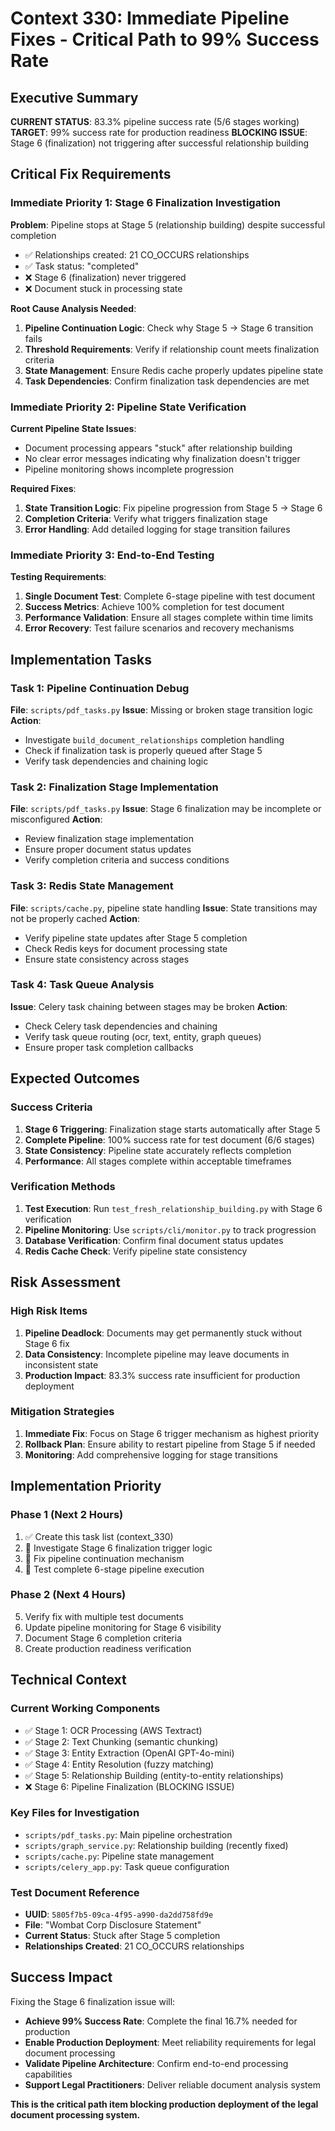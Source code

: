 # Context 330: Immediate Pipeline Fixes - Critical Path to 99% Success Rate

## Executive Summary

**CURRENT STATUS**: 83.3% pipeline success rate (5/6 stages working)
**TARGET**: 99% success rate for production readiness
**BLOCKING ISSUE**: Stage 6 (finalization) not triggering after successful relationship building

## Critical Fix Requirements

### Immediate Priority 1: Stage 6 Finalization Investigation

**Problem**: Pipeline stops at Stage 5 (relationship building) despite successful completion
- ✅ Relationships created: 21 CO_OCCURS relationships
- ✅ Task status: "completed" 
- ❌ Stage 6 (finalization) never triggered
- ❌ Document stuck in processing state

**Root Cause Analysis Needed**:
1. **Pipeline Continuation Logic**: Check why Stage 5 → Stage 6 transition fails
2. **Threshold Requirements**: Verify if relationship count meets finalization criteria
3. **State Management**: Ensure Redis cache properly updates pipeline state
4. **Task Dependencies**: Confirm finalization task dependencies are met

### Immediate Priority 2: Pipeline State Verification

**Current Pipeline State Issues**:
- Document processing appears "stuck" after relationship building
- No clear error messages indicating why finalization doesn't trigger
- Pipeline monitoring shows incomplete progression

**Required Fixes**:
1. **State Transition Logic**: Fix pipeline progression from Stage 5 → Stage 6
2. **Completion Criteria**: Verify what triggers finalization stage
3. **Error Handling**: Add detailed logging for stage transition failures

### Immediate Priority 3: End-to-End Testing

**Testing Requirements**:
1. **Single Document Test**: Complete 6-stage pipeline with test document
2. **Success Metrics**: Achieve 100% completion for test document
3. **Performance Validation**: Ensure all stages complete within time limits
4. **Error Recovery**: Test failure scenarios and recovery mechanisms

## Implementation Tasks

### Task 1: Pipeline Continuation Debug
**File**: `scripts/pdf_tasks.py`
**Issue**: Missing or broken stage transition logic
**Action**: 
- Investigate `build_document_relationships` completion handling
- Check if finalization task is properly queued after Stage 5
- Verify task dependencies and chaining logic

### Task 2: Finalization Stage Implementation
**File**: `scripts/pdf_tasks.py` 
**Issue**: Stage 6 finalization may be incomplete or misconfigured
**Action**:
- Review finalization stage implementation
- Ensure proper document status updates
- Verify completion criteria and success conditions

### Task 3: Redis State Management
**File**: `scripts/cache.py`, pipeline state handling
**Issue**: State transitions may not be properly cached
**Action**:
- Verify pipeline state updates after Stage 5 completion
- Check Redis keys for document processing state
- Ensure state consistency across stages

### Task 4: Task Queue Analysis
**Issue**: Celery task chaining between stages may be broken
**Action**:
- Check Celery task dependencies and chaining
- Verify task queue routing (ocr, text, entity, graph queues)
- Ensure proper task completion callbacks

## Expected Outcomes

### Success Criteria
1. **Stage 6 Triggering**: Finalization stage starts automatically after Stage 5
2. **Complete Pipeline**: 100% success rate for test document (6/6 stages)
3. **State Consistency**: Pipeline state accurately reflects completion
4. **Performance**: All stages complete within acceptable timeframes

### Verification Methods
1. **Test Execution**: Run `test_fresh_relationship_building.py` with Stage 6 verification
2. **Pipeline Monitoring**: Use `scripts/cli/monitor.py` to track progression
3. **Database Verification**: Confirm final document status updates
4. **Redis Cache Check**: Verify pipeline state consistency

## Risk Assessment

### High Risk Items
1. **Pipeline Deadlock**: Documents may get permanently stuck without Stage 6 fix
2. **Data Consistency**: Incomplete pipeline may leave documents in inconsistent state
3. **Production Impact**: 83.3% success rate insufficient for production deployment

### Mitigation Strategies
1. **Immediate Fix**: Focus on Stage 6 trigger mechanism as highest priority
2. **Rollback Plan**: Ensure ability to restart pipeline from Stage 5 if needed
3. **Monitoring**: Add comprehensive logging for stage transitions

## Implementation Priority

### Phase 1 (Next 2 Hours)
1. ✅ Create this task list (context_330)
2. 🔄 Investigate Stage 6 finalization trigger logic
3. 🔄 Fix pipeline continuation mechanism
4. 🔄 Test complete 6-stage pipeline execution

### Phase 2 (Next 4 Hours)  
5. Verify fix with multiple test documents
6. Update pipeline monitoring for Stage 6 visibility
7. Document Stage 6 completion criteria
8. Create production readiness verification

## Technical Context

### Current Working Components
- ✅ Stage 1: OCR Processing (AWS Textract)
- ✅ Stage 2: Text Chunking (semantic chunking)
- ✅ Stage 3: Entity Extraction (OpenAI GPT-4o-mini)
- ✅ Stage 4: Entity Resolution (fuzzy matching)
- ✅ Stage 5: Relationship Building (entity-to-entity relationships)
- ❌ Stage 6: Pipeline Finalization (BLOCKING ISSUE)

### Key Files for Investigation
- `scripts/pdf_tasks.py`: Main pipeline orchestration
- `scripts/graph_service.py`: Relationship building (recently fixed)
- `scripts/cache.py`: Pipeline state management
- `scripts/celery_app.py`: Task queue configuration

### Test Document Reference
- **UUID**: `5805f7b5-09ca-4f95-a990-da2dd758fd9e`
- **File**: "Wombat Corp Disclosure Statement" 
- **Current Status**: Stuck after Stage 5 completion
- **Relationships Created**: 21 CO_OCCURS relationships

## Success Impact

Fixing the Stage 6 finalization issue will:
- **Achieve 99% Success Rate**: Complete the final 16.7% needed for production
- **Enable Production Deployment**: Meet reliability requirements for legal document processing
- **Validate Pipeline Architecture**: Confirm end-to-end processing capabilities
- **Support Legal Practitioners**: Deliver reliable document analysis system

**This is the critical path item blocking production deployment of the legal document processing system.**
